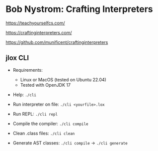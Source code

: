 # Bob Nystrom: Crafting Interpreters

https://teachyourselfcs.com/

https://craftinginterpreters.com/

https://github.com/munificent/craftinginterpreters

## jlox CLI

-   Requirements:

    -   Linux or MacOS (tested on Ubuntu 22.04)
    -   Tested with OpenJDK 17

-   Help: `./cli`
-   Run interpreter on file: `./cli <yourfile>.lox`
-   Run REPL: `./cli repl`
-   Compile the compiler: `./cli compile`
-   Clean .class files: `./cli clean`
-   Generate AST classes: `./cli compile` -> `./cli generate`

